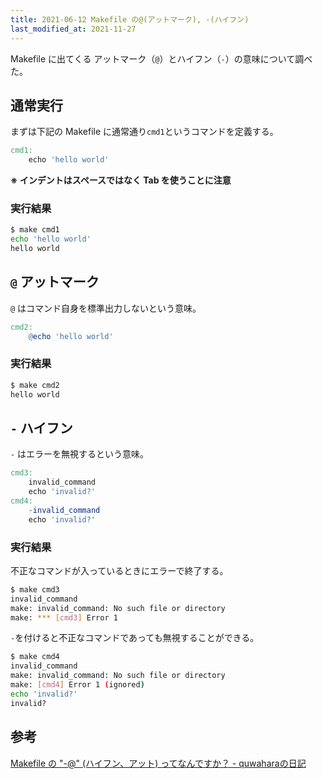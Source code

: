 ```yaml
---
title: 2021-06-12 Makefile の@(アットマーク), -(ハイフン)
last_modified_at: 2021-11-27
---
```


Makefile に出てくる アットマーク（`@`）とハイフン（`-`）の意味について調べた。

## 通常実行

まずは下記の Makefile に通常通り`cmd1`というコマンドを定義する。

```makefile
cmd1:
	echo 'hello world'
```

**※ インデントはスペースではなく Tab を使うことに注意**

### 実行結果

```bash
$ make cmd1
echo 'hello world'
hello world
```

## `@` アットマーク

`@` はコマンド自身を標準出力しないという意味。

```makefile
cmd2:
	@echo 'hello world'
```

### 実行結果

```bash
$ make cmd2
hello world
```

## `-` ハイフン

`-` はエラーを無視するという意味。

```makefile
cmd3:
	invalid_command
	echo 'invalid?'
cmd4:
	-invalid_command
	echo 'invalid?'
```

### 実行結果

不正なコマンドが入っているときにエラーで終了する。

```bash
$ make cmd3
invalid_command
make: invalid_command: No such file or directory
make: *** [cmd3] Error 1
```

`-`を付けると不正なコマンドであっても無視することができる。

```bash
$ make cmd4
invalid_command
make: invalid_command: No such file or directory
make: [cmd4] Error 1 (ignored)
echo 'invalid?'
invalid?
```

## 参考

[Makefile の "-@" (ハイフン、アット) ってなんですか？ - quwaharaの日記](https://quwahara.hatenablog.com/entry/2012/02/13/201713)
